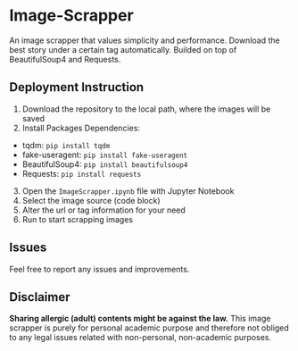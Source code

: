 # Image-Scrapper
An image scrapper that values simplicity and performance. Download the best story under a certain tag automatically. Builded on top of BeautifulSoup4 and Requests.

## Deployment Instruction
1. Download the repository to the local path, where the images will be saved
2. Install Packages Dependencies:
  * tqdm: `pip install tqdm`
  * fake-useragent: `pip install fake-useragent`
  * BeautifulSoup4: `pip install beautifulsoup4`
  * Requests: `pip install requests`
3. Open the `ImageScrapper.ipynb` file with Jupyter Notebook
4. Select the image source (code block)
5. Alter the url or tag information for your need
6. Run to start scrapping images

## Issues
Feel free to report any issues and improvements.

## Disclaimer
**Sharing allergic (adult) contents might be against the law.** This image scrapper is purely for personal academic purpose and therefore not obliged to any legal issues related with non-personal, non-academic purposes.
